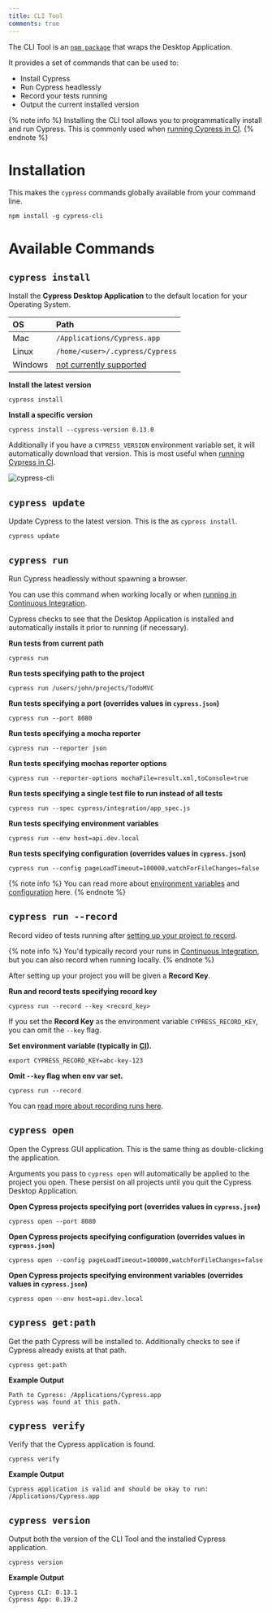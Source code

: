 ```yaml
---
title: CLI Tool
comments: true
---
```


The CLI Tool is an [`npm package`](https://github.com/cypress-io/cypress-cli) that wraps the Desktop Application.

It provides a set of commands that can be used to:

- Install Cypress
- Run Cypress headlessly
- Record your tests running
- Output the current installed version

{% note info  %}
Installing the CLI tool allows you to programmatically install and run Cypress. This is commonly used when [running Cypress in CI](https://on.cypress.io/guides/continuous-integration).
{% endnote %}

# Installation

This makes the `cypress` commands globally available from your command line.

```shell
npm install -g cypress-cli
```

# Available Commands

## `cypress install`

Install the **Cypress Desktop Application** to the default location for your Operating System.

OS | Path
:--- | :---
Mac  | `/Applications/Cypress.app`
Linux  | `/home/<user>/.cypress/Cypress`
Windows  | [not currently supported](https://github.com/cypress-io/cypress/issues/74)

**Install the latest version**

```shell
cypress install
```

**Install a specific version**
```shell
cypress install --cypress-version 0.13.0
```

Additionally if you have a `CYPRESS_VERSION` environment variable set, it will automatically download that version. This is most useful when [running Cypress in CI](https://on.cypress.io/guides/continuous-integration).

![cypress-cli](https://cloud.githubusercontent.com/assets/1268976/14435124/4f632278-ffe4-11e5-9dab-0a2d493551b3.gif)

## `cypress update`

Update Cypress to the latest version. This is the as `cypress install`.

```shell
cypress update
```

## `cypress run`

Run Cypress headlessly without spawning a browser.

You can use this command when working locally or when [running in Continuous Integration](https://on.cypress.io/guides/continuous-integration).

Cypress checks to see that the Desktop Application is installed and automatically installs it prior to running (if necessary).

**Run tests from current path**

```shell
cypress run
```

**Run tests specifying path to the project**

```shell
cypress run /users/john/projects/TodoMVC
```

**Run tests specifying a port (overrides values in `cypress.json`)**

```shell
cypress run --port 8080
```

**Run tests specifying a mocha reporter**

```shell
cypress run --reporter json
```

**Run tests specifying mochas reporter options**

```shell
cypress run --reporter-options mochaFile=result.xml,toConsole=true
```

**Run tests specifying a single test file to run instead of all tests**

```shell
cypress run --spec cypress/integration/app_spec.js
```

**Run tests specifying environment variables**

```shell
cypress run --env host=api.dev.local
```

**Run tests specifying configuration (overrides values in `cypress.json`)**

```shell
cypress run --config pageLoadTimeout=100000,watchForFileChanges=false
```
{% note info  %}
You can read more about [environment variables](https://on.cypress.io/environment-variables) and [configuration](https://on.cypress.io/configuration) here.
{% endnote %}

## `cypress run --record`

Record video of tests running after [setting up your project to record](https://on.cypress.io/guides/projects).

{% note info  %}
You'd typically record your runs in [Continuous Integration](https://on.cypress.io/guides/continuous-integration), but you can also record when running locally.
{% endnote %}

After setting up your project you will be given a **Record Key**.

**Run and record tests specifying record key**

```shell
cypress run --record --key <record_key>
```

If you set the **Record Key** as the environment variable `CYPRESS_RECORD_KEY`, you can omit the `--key` flag.

**Set environment variable (typically in [CI](https://on.cypress.io/guides/continuous-integration)).**

```shell
export CYPRESS_RECORD_KEY=abc-key-123
```

**Omit `--key` flag when env var set.**

```shell
cypress run --record
```

You can [read more about recording runs here](https://on.cypress.io/how-do-i-record-runs).

## `cypress open`

Open the Cypress GUI application. This is the same thing as double-clicking the application.

Arguments you pass to `cypress open` will automatically be applied to the project you open. These persist on all projects until you quit the Cypress Desktop Application.

**Open Cypress projects specifying port (overrides values in `cypress.json`)**

```shell
cypress open --port 8080
```

**Open Cypress projects specifying configuration (overrides values in `cypress.json`)**

```shell
cypress open --config pageLoadTimeout=100000,watchForFileChanges=false
```

**Open Cypress projects specifying environment variables (overrides values in `cypress.json`)**

```shell
cypress open --env host=api.dev.local
```

## `cypress get:path`

Get the path Cypress will be installed to. Additionally checks to see if Cypress already exists at that path.

```shell
cypress get:path
```

**Example Output**

```shell
Path to Cypress: /Applications/Cypress.app
Cypress was found at this path.
```

## `cypress verify`

Verify that the Cypress application is found.

```shell
cypress verify
```

**Example Output**

```shell
Cypress application is valid and should be okay to run: /Applications/Cypress.app
```

## `cypress version`

Output both the version of the CLI Tool and the installed Cypress application.

```shell
cypress version
```

**Example Output**

```shell
Cypress CLI: 0.13.1
Cypress App: 0.19.2
```
